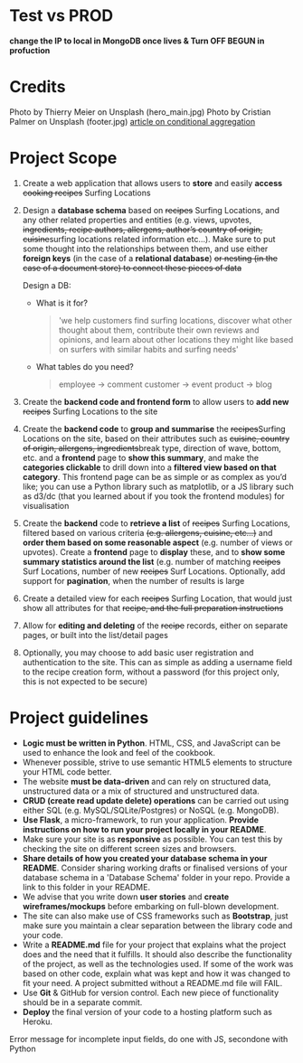 # Test vs PROD

**change the IP to local in MongoDB once lives
&
Turn OFF BEGUN in profuction**

# Credits

Photo by Thierry Meier on Unsplash (hero_main.jpg)
Photo by Cristian Palmer on Unsplash (footer.jpg)
[article on conditional aggregation](http://davenewson.com/posts/2013/conditional-aggregation-on-arrays-of-objects-in-mongodb.html)

# Project Scope

1. Create a web application that allows users to **store** and easily **access** <del>cooking recipes</del> Surfing Locations
2. Design a **database schema** based on <del>recipes</del> Surfing Locations, and any other related properties and entities (e.g. views, upvotes, <del>ingredients, recipe authors, allergens, author’s country of origin, cuisine</del>surfing locations related information etc…). Make sure to put some thought into the relationships between them, and use either **foreign keys** (in the case of a **relational database**) <del>or nesting (in the case of a document store) to connect these pieces of data</del>

    Design a DB:
    -   What is it for?
        >   'we help customers find surfing locations, discover what other thought about them, contribute their own reviews and opinions, and learn about other locations they might like based on surfers with similar habits and surfing needs'

    -   What tables do you need?
        >   employee -> comment
        customer -> event
        product -> blog

3. Create the **backend code and frontend form** to allow users to **add new** <del>recipes</del> Surfing Locations to the site
4. Create the **backend code** to **group and summarise** the <del>recipes</del>Surfing Locations on the site, based on their attributes such as <del>cuisine, country of origin, allergens, ingredients</del>break type, direction of wave, bottom, etc. and a **frontend** page to **show this summary**, and make the **categories clickable** to drill down into a **filtered view based on that category**. This frontend page can be as simple or as complex as you’d like; you can use a Python library such as matplotlib, or a JS library such as d3/dc (that you learned about if you took the frontend modules) for visualisation
5. Create the **backend** code to **retrieve a list** of <del>recipes</del> Surfing Locations, filtered based on various criteria <del>(e.g. allergens, cuisine, etc…)</del> and **order them based on some reasonable aspect** (e.g. number of views or upvotes). Create a **frontend** page to **display** these, and to **show some summary statistics around the list** (e.g. number of matching <del>recipes</del> Surf Locations, number of new <del>recipes</del> Surf Locations. Optionally, add support for **pagination**, when the number of results is large
6. Create a detailed view for each <del>recipes</del> Surfing Location, that would just show all attributes for that <del>recipe, and the full preparation instructions</del>
7. Allow for **editing and deleting** of the <del>recipe</del> records, either on separate pages, or built into the list/detail pages
8. Optionally, you may choose to add basic user registration and authentication to the site. This can as simple as adding a username field to the recipe creation form, without a password (for this project only, this is not expected to be secure)

# Project guidelines

- **Logic must be written in Python**. HTML, CSS, and JavaScript can be used to enhance the look and feel of the cookbook.
- Whenever possible, strive to use semantic HTML5 elements to structure your HTML code better.
- The website **must be data-driven** and can rely on structured data, unstructured data or a mix of structured and unstructured data. 
- **CRUD (create read update delete) operations** can be carried out using either SQL (e.g. MySQL/SQLite/Postgres) or NoSQL (e.g. MongoDB).
- **Use Flask**, a micro-framework, to run your application. **Provide instructions on how to run your project locally in your README**.
- Make sure your site is as **responsive** as possible. You can test this by checking the site on different screen sizes and browsers.
- **Share details of how you created your database schema in your README**. Consider sharing working drafts or finalised versions of your database schema in a 'Database Schema' folder in your repo. Provide a link to this folder in your README.
- We advise that you write down **user stories** and **create wireframes/mockups** before embarking on full-blown development.
- The site can also make use of CSS frameworks such as **Bootstrap**, just make sure you maintain a clear separation between the library code and your code.
- Write a **README.md** file for your project that explains what the project does and the need that it fulfills. It should also describe the functionality of the project, as well as the technologies used. If some of the work was based on other code, explain what was kept and how it was changed to fit your need. A project submitted without a README.md file will FAIL.
- Use **Git** & GitHub for version control. Each new piece of functionality should be in a separate commit.
- **Deploy** the final version of your code to a hosting platform such as Heroku.


Error message for incomplete input fields, do one with JS, secondone with Python

